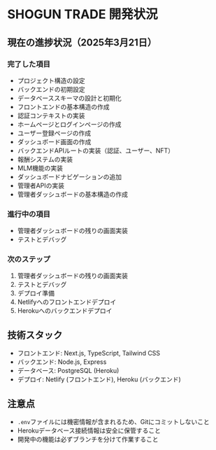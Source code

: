 # SHOGUN TRADE 開発状況

## 現在の進捗状況（2025年3月21日）

### 完了した項目
- プロジェクト構造の設定
- バックエンドの初期設定
- データベーススキーマの設計と初期化
- フロントエンドの基本構造の作成
- 認証コンテキストの実装
- ホームページとログインページの作成
- ユーザー登録ページの作成
- ダッシュボード画面の作成
- バックエンドAPIルートの実装（認証、ユーザー、NFT）
- 報酬システムの実装
- MLM機能の実装
- ダッシュボードナビゲーションの追加
- 管理者APIの実装
- 管理者ダッシュボードの基本構造の作成

### 進行中の項目
- 管理者ダッシュボードの残りの画面実装
- テストとデバッグ

### 次のステップ
1. 管理者ダッシュボードの残りの画面実装
2. テストとデバッグ
3. デプロイ準備
4. Netlifyへのフロントエンドデプロイ
5. Herokuへのバックエンドデプロイ

## 技術スタック
- フロントエンド: Next.js, TypeScript, Tailwind CSS
- バックエンド: Node.js, Express
- データベース: PostgreSQL (Heroku)
- デプロイ: Netlify (フロントエンド), Heroku (バックエンド)

## 注意点
- `.env`ファイルには機密情報が含まれるため、Gitにコミットしないこと
- Herokuデータベース接続情報は安全に保管すること
- 開発中の機能は必ずブランチを分けて作業すること
